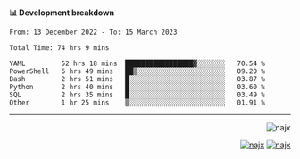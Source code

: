 <b>📊 Development breakdown</b>
<!--START_SECTION:waka-->

```text
From: 13 December 2022 - To: 15 March 2023

Total Time: 74 hrs 9 mins

YAML         52 hrs 18 mins  █████████████████▓░░░░░░░   70.54 %
PowerShell   6 hrs 49 mins   ██▒░░░░░░░░░░░░░░░░░░░░░░   09.20 %
Bash         2 hrs 51 mins   █░░░░░░░░░░░░░░░░░░░░░░░░   03.87 %
Python       2 hrs 40 mins   █░░░░░░░░░░░░░░░░░░░░░░░░   03.60 %
SQL          2 hrs 35 mins   █░░░░░░░░░░░░░░░░░░░░░░░░   03.49 %
Other        1 hr 25 mins    ▒░░░░░░░░░░░░░░░░░░░░░░░░   01.91 %
```

<!--END_SECTION:waka-->
-----
<p align="right">
  <img src="https://komarev.com/ghpvc/?username=najx&label=GitHub%20Profile%20Views&color=yellow&style=flat" alt="najx" />
</p align="center">
<p align="right">
  <a href="https://www.linkedin.com/in/abdx"><img src="https://img.shields.io/badge/LinkedIn--_.svg?style=social&logo=linkedin" alt="najx"></a>
  <a href="https://stackoverflow.com/users/19588110/najim-abdelmoula"><img src="https://img.shields.io/badge/Stack Overflow--_.svg?style=social&logo=stackoverflow" alt="najx"></a>
</p align="center">
